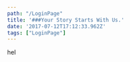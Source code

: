 ```yaml
---
path: "/LoginPage"
title: '###Your Story Starts With Us.'
date: '2017-07-12T17:12:33.962Z'
tags: ["LoginPage"]
---
```


hel